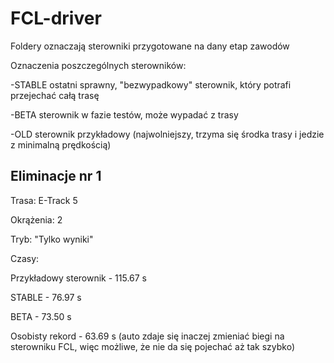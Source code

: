 # FCL-driver

Foldery oznaczają sterowniki przygotowane na dany etap zawodów

Oznaczenia poszczególnych sterowników:

-STABLE ostatni sprawny, "bezwypadkowy" sterownik, który potrafi przejechać całą trasę

-BETA sterownik w fazie testów, może wypadać z trasy

-OLD sterownik przykładowy (najwolniejszy, trzyma się środka trasy i jedzie z minimalną prędkością)

## Eliminacje nr 1

Trasa: E-Track 5

Okrążenia: 2

Tryb: "Tylko wyniki"

Czasy:

Przykładowy sterownik - 115.67 s

STABLE - 76.97 s

BETA - 73.50 s

Osobisty rekord - 63.69 s (auto zdaje się inaczej zmieniać biegi na sterowniku FCL, więc możliwe, że nie da się pojechać aż tak szybko)
